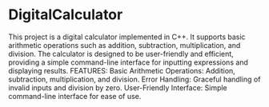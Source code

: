 # DigitalCalculator
This project is a digital calculator implemented in C++. It supports basic arithmetic operations such as addition, subtraction, multiplication, and division. The calculator is designed to be user-friendly and efficient, providing a simple command-line interface for inputting expressions and displaying results.
FEATURES:
Basic Arithmetic Operations: Addition, subtraction, multiplication, and division.
Error Handling: Graceful handling of invalid inputs and division by zero.
User-Friendly Interface: Simple command-line interface for ease of use.
